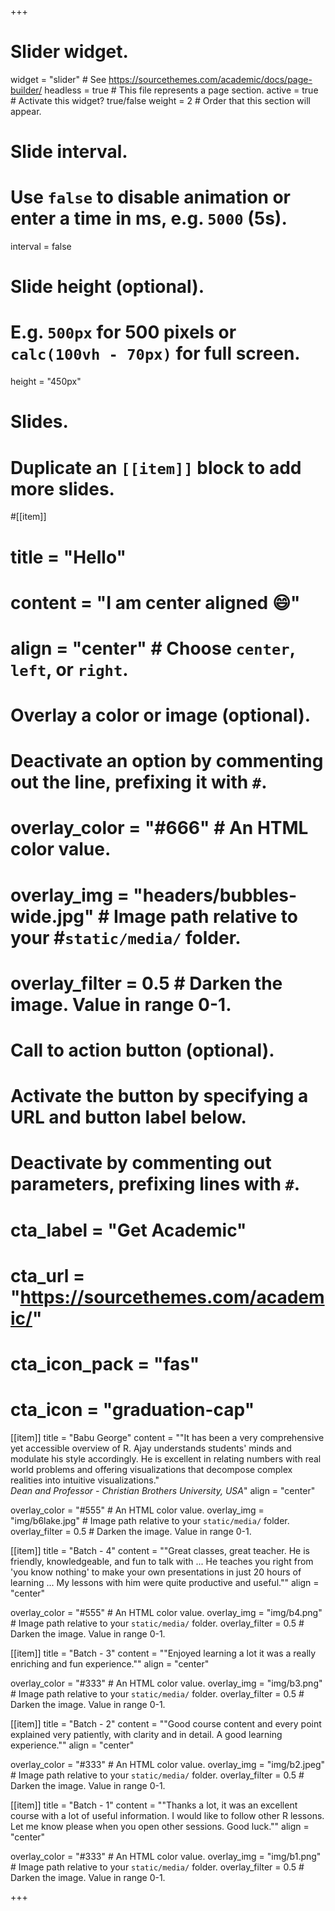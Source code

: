 +++
# Slider widget.
widget = "slider"  # See https://sourcethemes.com/academic/docs/page-builder/
headless = true  # This file represents a page section.
active = true   # Activate this widget? true/false
weight = 2  # Order that this section will appear.

# Slide interval.
# Use `false` to disable animation or enter a time in ms, e.g. `5000` (5s).
interval = false

# Slide height (optional).
# E.g. `500px` for 500 pixels or `calc(100vh - 70px)` for full screen.
height = "450px"

# Slides.
# Duplicate an `[[item]]` block to add more slides.
#[[item]]
#  title = "Hello"
#  content = "I am center aligned :smile:"
#  align = "center"  # Choose `center`, `left`, or `right`.

  # Overlay a color or image (optional).
  #   Deactivate an option by commenting out the line, prefixing it with `#`.
#  overlay_color = "#666"  # An HTML color value.
#  overlay_img = "headers/bubbles-wide.jpg"  # Image path relative to your #`static/media/` folder.
#  overlay_filter = 0.5  # Darken the image. Value in range 0-1.

  # Call to action button (optional).
  #   Activate the button by specifying a URL and button label below.
  #   Deactivate by commenting out parameters, prefixing lines with `#`.
#  cta_label = "Get Academic"
#  cta_url = "https://sourcethemes.com/academic/"
#  cta_icon_pack = "fas"
#  cta_icon = "graduation-cap"

[[item]]
  title = "Babu George"
  content = "\"It has been a very comprehensive yet accessible overview of R. Ajay understands students' minds and modulate his style accordingly. He is excellent in relating numbers with real world problems and offering visualizations that decompose complex realities into intuitive visualizations.\" <br>*Dean and Professor - Christian Brothers University, USA*"
  align = "center"

  overlay_color = "#555"  # An HTML color value.
  overlay_img = "img/b6lake.jpg"  # Image path relative to your `static/media/` folder.
  overlay_filter = 0.5  # Darken the image. Value in range 0-1.
  
[[item]]
  title = "Batch - 4"
  content = "\"Great classes, great teacher. He is friendly, knowledgeable, and fun to talk with ... He teaches you right from 'you know nothing' to make your own presentations in just 20 hours of learning ... My lessons with him were quite productive and useful.\""
  align = "center"

  overlay_color = "#555"  # An HTML color value.
  overlay_img = "img/b4.png"  # Image path relative to your `static/media/` folder.
  overlay_filter = 0.5  # Darken the image. Value in range 0-1.  
  
[[item]]
  title = "Batch - 3"
  content = "\"Enjoyed learning a lot it was a really enriching and fun experience.\""
  align = "center"

  overlay_color = "#333"  # An HTML color value.
  overlay_img = "img/b3.png"  # Image path relative to your `static/media/` folder.
  overlay_filter = 0.5  # Darken the image. Value in range 0-1.  

[[item]]
  title = "Batch - 2"
  content = "\"Good course content and every point explained very patiently, with clarity and in detail. A good learning experience.\""
  align = "center"

  overlay_color = "#333"  # An HTML color value.
  overlay_img = "img/b2.jpeg"  # Image path relative to your `static/media/` folder.
  overlay_filter = 0.5  # Darken the image. Value in range 0-1.

[[item]]
  title = "Batch - 1"
  content = "\"Thanks a lot, it was an excellent course with a lot of useful information. I would like to follow other R lessons. Let me know please when you open other sessions. Good luck.\""
  align = "center"

  overlay_color = "#333"  # An HTML color value.
  overlay_img = "img/b1.png"  # Image path relative to your `static/media/` folder.
  overlay_filter = 0.5  # Darken the image. Value in range 0-1.
  
+++
